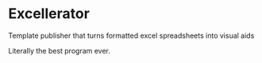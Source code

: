 # Excellerator
Template publisher that turns formatted excel spreadsheets into visual aids

Literally the best program ever.
